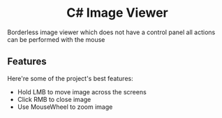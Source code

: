 <h1 align="center" id="title">C# Image Viewer</h1>

<p id="description">Borderless image viewer which does not have a control panel all actions can be performed with the mouse</p>

<h2> Features</h2>
Here're some of the project's best features:

*   Hold LMB to move image across the screens
*   Click RMB to close image
*   Use MouseWheel to zoom image
